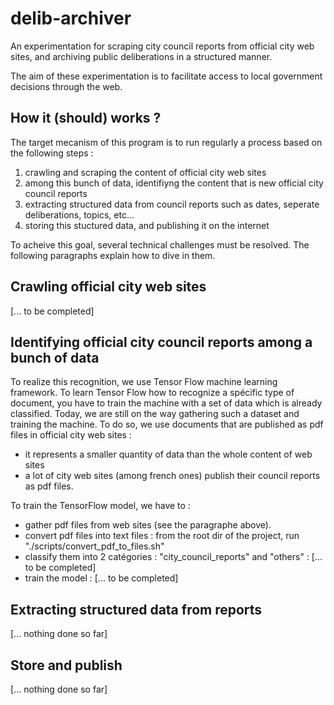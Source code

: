 # delib-archiver

An experimentation for scraping city council reports from official city web sites, and archiving public deliberations in a structured manner.

The aim of these experimentation is to facilitate access to local government decisions through the web.


## How it (should) works ?

The target mecanism of this program is to run regularly a process based on the following steps :
1. crawling and scraping the content of official city web sites
2. among this bunch of data, identifiyng the content that is new official city council reports
3. extracting structured data from council reports such as dates, seperate deliberations, topics, etc...
4. storing this stuctured data, and publishing it on the internet

To acheive this goal, several technical challenges must be resolved.
The following paragraphs explain how to dive in them.


## Crawling official city web sites

[... to be completed]


## Identifying official city council reports among a bunch of data

To realize this recognition, we use Tensor Flow machine learning framework.
To learn Tensor Flow how to recognize a spécific type of document, you have to train the machine with a set of data which is already classified.
Today, we are still on the way gathering such a dataset and training the machine.
To do so, we use documents that are published as pdf files in official city web sites :
- it represents a smaller quantity of data than the whole content of web sites
- a lot of city web sites (among french ones) publish their council reports as pdf files.

To train the TensorFlow model, we have to :
- gather pdf files from web sites (see the paragraphe above). 
- convert pdf files into text files : from the root dir of the project, run "./scripts/convert_pdf_to_files.sh"
- classify them into 2 catégories : "city_council_reports" and "others" : [... to be completed]
- train the model : [... to be completed]


## Extracting structured data from reports

[... nothing done so far]


## Store and publish

[... nothing done so far]
